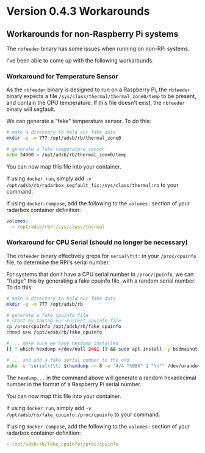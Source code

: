 # Version 0.4.3 Workarounds

## Workarounds for non-Raspberry Pi systems

The `rbfeeder` binary has some issues when running on non-RPi systems.

I've been able to come up with the following workarounds.

### Workaround for Temperature Sensor

As the `rbfeeder` binary is designed to run on a Raspberry Pi, the `rbfeeder` binary expects a file `/sys/class/thermal/thermal_zone0/temp` to be present, and contain the CPU temperature. If this file doesn't exist, the `rbfeeder` binary will segfault.

We can generate a "fake" temperature sensor. To do this:

```bash
# make a directory to hold our fake data
mkdir -p -m 777 /opt/adsb/rb/thermal_zone0

# generate a fake temperature sensor
echo 24000 > /opt/adsb/rb/thermal_zone0/temp
```

You can now map this file into your container.

If using `docker run`, simply add `-v /opt/adsb/rb/radarbox_segfault_fix:/sys/class/thermal:ro` to your command.

If using `docker-compose`, add the following to the `volumes:` section of your radarbox container definition:
```yaml
volumes:
  - /opt/adsb/rb/:/sys/class/thermal
```

### Workaround for CPU Serial (should no longer be necessary)

The `rbfeeder` binary effectively greps for `serial\t\t:` in your `/proc/cpuinfo` file, to determine the RPi's serial number.

For systems that don't have a CPU serial number in `/proc/cpuinfo`, we can "fudge" this by generating a fake cpuinfo file, with a random serial number. To do this:

```bash
# make a directory to hold our fake data
mkdir -p -m 777 /opt/adsb/rb

# generate a fake cpuinfo file
# start by taking our current cpuinfo file
cp /proc/cpuinfo /opt/adsb/rb/fake_cpuinfo
chmod u+w /opt/adsb/rb/fake_cpuinfo

# ... make sure we have hexdump installed
[[ ! which hexdump >/dev/null 2>&1 ]] && sudo apt install -y bsdmainutils

# ... and add a fake serial number to the end
echo -e "serial\t\t: $(hexdump -n 8 -e '4/4 "%08X" 1 "\n"' /dev/urandom | tr '[:upper:]' '[:lower:]')" >> /opt/adsb/rb/fake_cpuinfo
```

The `hexdump...` in the command above will generate a random hexadecimal number in the format of a Raspberry Pi serial number.

You can now map this file into your container.

If using `docker run`, simply add `-v /opt/adsb/rb/fake_cpuinfo:/proc/cpuinfo` to your command.

If using `docker-compose`, add the following to the `volumes:` section of your radarbox container definition:

```yaml
- /opt/adsb/rb/fake_cpuinfo:/proc/cpuinfo
```

